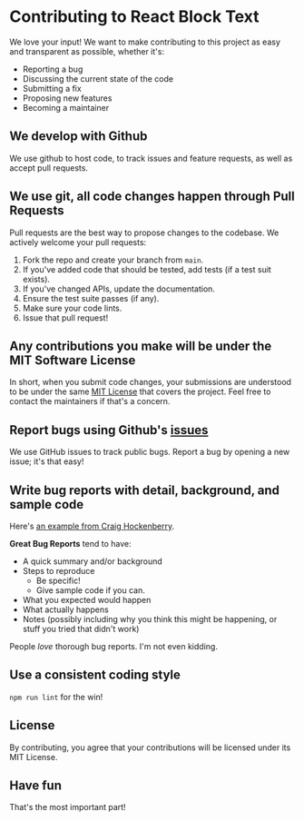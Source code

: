 # Contributing to React Block Text

We love your input! We want to make contributing to this project as easy and transparent as possible, whether it's:

- Reporting a bug
- Discussing the current state of the code
- Submitting a fix
- Proposing new features
- Becoming a maintainer

## We develop with Github

We use github to host code, to track issues and feature requests, as well as accept pull requests.

## We use git, all code changes happen through Pull Requests

Pull requests are the best way to propose changes to the codebase. We actively welcome your pull requests:

1. Fork the repo and create your branch from `main`.
2. If you've added code that should be tested, add tests (if a test suit exists).
3. If you've changed APIs, update the documentation.
4. Ensure the test suite passes (if any).
5. Make sure your code lints.
6. Issue that pull request!

## Any contributions you make will be under the MIT Software License

In short, when you submit code changes, your submissions are understood to be under the same [MIT License](http://choosealicense.com/licenses/mit/) that covers the project. Feel free to contact the maintainers if that's a concern.

## Report bugs using Github's [issues](https://github.com/dherault/react-block-text/issues)

We use GitHub issues to track public bugs. Report a bug by opening a new issue; it's that easy!

## Write bug reports with detail, background, and sample code

Here's [an example from Craig Hockenberry](http://www.openradar.me/11905408).

**Great Bug Reports** tend to have:

- A quick summary and/or background
- Steps to reproduce
  - Be specific!
  - Give sample code if you can.
- What you expected would happen
- What actually happens
- Notes (possibly including why you think this might be happening, or stuff you tried that didn't work)

People *love* thorough bug reports. I'm not even kidding.

## Use a consistent coding style

`npm run lint` for the win!

## License

By contributing, you agree that your contributions will be licensed under its MIT License.

## Have fun

That's the most important part!
